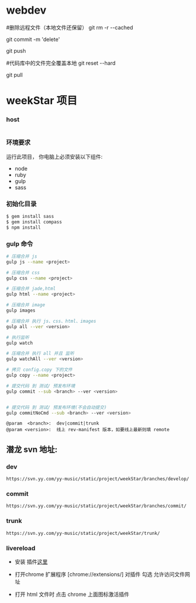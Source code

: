 # webdev

#删除远程文件（本地文件还保留）
git rm -r --cached 

git commit -m 'delete'

git push

#代码库中的文件完全覆盖本地
git reset --hard

git pull






# weekStar 项目

### host
```

```

### 环境要求
运行此项目， 你电脑上必须安装以下组件:
* node
* ruby
* gulp
* sass

### 初始化目录
```Bash
$ gem install sass
$ gem install compass
$ npm install
```



### gulp 命令

```Bash
# 压缩合并 js
gulp js --name <project>

# 压缩合并 css
gulp css --name <project>

# 压缩合并 jade,html
gulp html --name <project>

# 压缩合并 image
gulp images

# 压缩合并 执行 js、css、html、images
gulp all --ver <version>

# 执行监听
gulp watch

# 压缩合并 执行 all 并且 监听
gulp watchAll --ver <version>

# 拷贝 config.copy 下的文件
gulp copy --name <project>

# 提交代码 到 测试/ 预发布环境
gulp commit --sub <branch> --ver <version>


# 提交代码 到 测试/ 预发布环境(不会自动提交)
gulp commitNoCmd --sub <branch> --ver <version>
```

```
@param  <branch>:  dev|commit|trunk
@param <version>:  线上 rev-manifest 版本，如要线上最新则填 remote
```

## 潜龙 svn 地址:

### dev
```
https://svn.yy.com/yy-music/static/project/weekStar/branches/develop/
```

### commit
```
https://svn.yy.com/yy-music/static/project/weekStar/branches/commit/
```

### trunk
```
https://svn.yy.com/yy-music/static/project/weekStar/trunk/
```

### livereload 

* 安装 插件[这里](https://chrome.google.com/webstore/detail/livereload/jnihajbhpnppcggbcgedagnkighmdlei)

* 打开chrome 扩展程序 [chrome://extensions/] 对插件 勾选 允许访问文件网址

* 打开 html 文件时 点击 chrome 上面图标激活插件